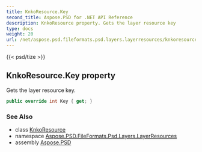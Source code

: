 ```yaml
---
title: KnkoResource.Key
second_title: Aspose.PSD for .NET API Reference
description: KnkoResource property. Gets the layer resource key
type: docs
weight: 20
url: /net/aspose.psd.fileformats.psd.layers.layerresources/knkoresource/key/
---
```

{{< psd/tize >}}
## KnkoResource.Key property

Gets the layer resource key.

```csharp
public override int Key { get; }
```

### See Also

* class [KnkoResource](../)
* namespace [Aspose.PSD.FileFormats.Psd.Layers.LayerResources](../../knkoresource/)
* assembly [Aspose.PSD](../../../)


